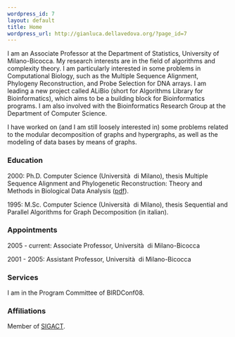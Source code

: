 ```yaml
--- 
wordpress_id: 7
layout: default
title: Home
wordpress_url: http://gianluca.dellavedova.org/?page_id=7
---
```

<div>
	<p>I am an Associate Professor at the Department of Statistics, University of Milano-Bicocca. My research interests are in the field of algorithms and complexity theory. I am particularly interested in some problems in Computational Biology, such as the Multiple Sequence Alignment, Phylogeny Reconstruction, and Probe Selection for DNA arrays. I am leading a new project called ALiBio (short for Algorithms Library for Bioinformatics), which aims to be a building block for Bioinformatics programs. I am also involved with the Bioinformatics Research Group at the Department of Computer Science.</p>
	<p>I have worked on (and I am still loosely interested in) some problems related to the modular decomposition of graphs and hypergraphs, as well as the modeling of data bases by means of graphs.</p>
</div>
<h3>Education</h3>
<div>
	<p>2000: Ph.D. Computer Science (Universit&agrave;&nbsp; di Milano), thesis Multiple Sequence Alignment and Phylogenetic Reconstruction: Theory and Methods in Biological Data Analysis (<a href="http://www.statistica.unimib.it/%7Edellavedova/papers/thesis.pdf" title="http://gianluca.dellavedova.org/files/papers/thesis.pdf">pdf</a>).</p>
	<p>1995: M.Sc. Computer Science (Universit&agrave;&nbsp; di Milano), thesis Sequential and Parallel Algorithms for Graph Decomposition (in italian).</p>
</div>
<h3>Appointments</h3>
<div>
	<p>2005 - current: Associate Professor, Universit&agrave;&nbsp; di Milano-Bicocca</p>
	<p>2001 - 2005: Assistant Professor, Universit&agrave;&nbsp; di Milano-Bicocca</p>
</div>
<h3>Services</h3>
<div>
	<p>I am in the Program Committee of BIRDConf08.</p>
</div>
<h3>Affiliations</h3>
<div>
	<p>Member of <a href="http://sigact.acm.org/" title="http://sigact.acm.org">SIGACT</a>.</p>
</div>
